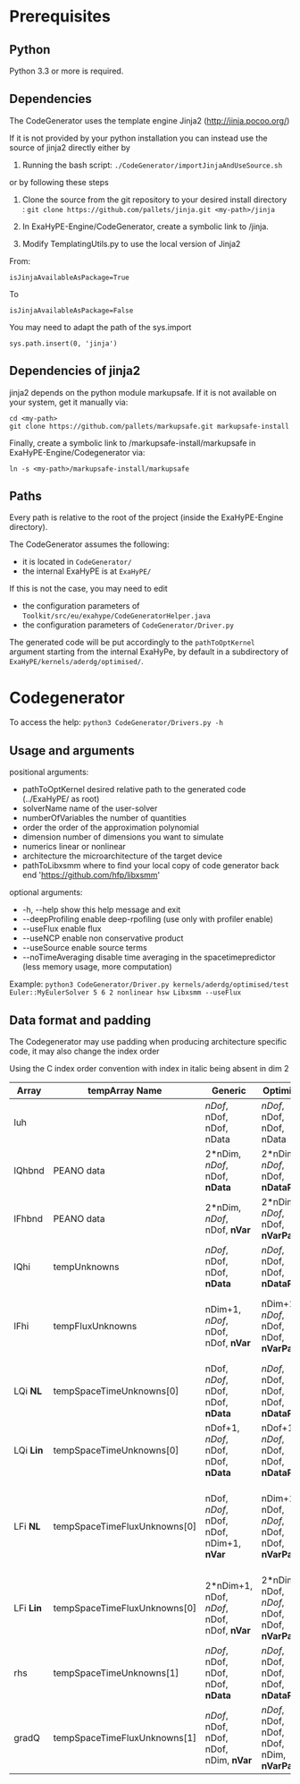 Prerequisites
=============

Python
------

Python 3.3 or more is required.

Dependencies
------------

The CodeGenerator uses the template engine Jinja2 (http://jinja.pocoo.org/)

If it is not provided by your python installation you can instead use the source 
of jinja2 directly either by

1) Running the bash script: `./CodeGenerator/importJinjaAndUseSource.sh`

or by following these steps

1) Clone the source from the git repository to your desired install directory <my-path>: 
`git clone https://github.com/pallets/jinja.git <my-path>/jinja`

2) In ExaHyPE-Engine/CodeGenerator, create a symbolic link to <my-path>/jinja.
		
3) Modify TemplatingUtils.py to use the local version of Jinja2

From: 
```
isJinjaAvailableAsPackage=True
```

To 
```
isJinjaAvailableAsPackage=False
```

You may need to adapt the path of the sys.import
```
sys.path.insert(0, 'jinja')
```

Dependencies of jinja2
----------------------

jinja2 depends on the python module markupsafe. If it is not available on your 
system, get it manually via:
```
cd <my-path>
git clone https://github.com/pallets/markupsafe.git markupsafe-install
```
Finally, create a symbolic link to <my-path>/markupsafe-install/markupsafe
in ExaHyPE-Engine/Codegenerator via:
```
ln -s <my-path>/markupsafe-install/markupsafe
```


Paths
-----

Every path is relative to the root of the project (inside the ExaHyPE-Engine directory).

The CodeGenerator assumes the following:

* it is located in ``CodeGenerator/``
* the internal ExaHyPE is at ``ExaHyPE/``

If this is not the case, you may need to edit

* the configuration parameters of ``Toolkit/src/eu/exahype/CodeGeneratorHelper.java``
* the configuration parameters of ``CodeGenerator/Driver.py``

The generated code will be put accordingly to the ``pathToOptKernel`` argument starting from the internal ExaHyPe, by default in a subdirectory of ``ExaHyPE/kernels/aderdg/optimised/``.


Codegenerator
=============

To access the help: ``python3 CodeGenerator/Drivers.py -h``

Usage and arguments
-------------------

positional arguments:
*  pathToOptKernel    desired relative path to the generated code (../ExaHyPE/ as root)
*  solverName         name of the user-solver
*  numberOfVariables  the number of quantities
*  order              the order of the approximation polynomial
*  dimension          number of dimensions you want to simulate
*  numerics           linear or nonlinear
*  architecture       the microarchitecture of the target device
*  pathToLibxsmm      where to find your local copy of code generator back end 'https://github.com/hfp/libxsmm'

optional arguments:
*  -h, --help         show this help message and exit
*  --deepProfiling    enable deep-rpofiling (use only with profiler enable)
*  --useFlux          enable flux
*  --useNCP           enable non conservative product
*  --useSource        enable source terms
*  --noTimeAveraging  disable time averaging in the spacetimepredictor (less memory usage, more computation)


Example: ``python3 CodeGenerator/Driver.py kernels/aderdg/optimised/test Euler::MyEulerSolver 5 6 2 nonlinear hsw Libxsmm --useFlux``


Data format and padding
-----------------------

The Codegenerator may use padding when producing architecture specific code, it may also change the index order

Using the C index order convention with index in italic being absent in dim 2


| Array | tempArray Name | Generic | Optimised | Note |
| ----- | -------------- | ------- | --------- | ---- | 
| luh | | _nDof_, nDof, nDof, nData | _nDof_, nDof, nDof, nData | unchanged for compatibility purpose|
| lQhbnd | PEANO data | 2*nDim, _nDof_, nDof, **nData** | 2*nDim, _nDof_, nDof, **nDataPad** | 2*nDim face on the square/cube |
| lFhbnd | PEANO data | 2*nDim, _nDof_, nDof, **nVar** | 2*nDim, _nDof_, nDof, **nVarPad** | 2*nDim face on the square/cube |
| lQhi | tempUnknowns | _nDof_, nDof, nDof, **nData** | _nDof_, nDof, nDof, **nDataPad** | |
| lFhi | tempFluxUnknowns | nDim+1, _nDof_, nDof, nDof, **nVar** | nDim+1, _nDof_, nDof, nDof, **nVarPad** | lFhi has nDim+1 blocks == each directions + source |
| LQi **NL** | tempSpaceTimeUnknowns[0]  | nDof, _nDof_, nDof, nDof, **nData** | _nDof_, nDof, nDof, nDof, **nDataPad** | nonlinear case |
| LQi **Lin** | tempSpaceTimeUnknowns[0] | nDof+1, _nDof_, nDof, nDof, **nData** | nDof+1, _nDof_, nDof, nDof, **nDataPad** | linear case |
| LFi **NL** | tempSpaceTimeFluxUnknowns[0]  | nDof, _nDof_, nDof, nDof, nDim+1, **nVar** | nDim+1, nDof, _nDof_, nDof, nDof, **nVarPad** | nonlinear case, +1 for source. Move dimension coordinate to mimick lFhi blocks |
| LFi **Lin** | tempSpaceTimeFluxUnknowns[0] | 2*nDim+1, nDof, _nDof_, nDof, nDof, **nVar** | 2*nDim+1, nDof, _nDof_, nDof, nDof, **nVarPad** | linear case, +1 for source. |
| rhs | tempSpaceTimeUnknowns[1] | _nDof_, nDof, nDof, nDof, **nData** | _nDof_, nDof, nDof, nDof, **nDataPad** | nonlinear case |
| gradQ | tempSpaceTimeFluxUnknowns[1] | _nDof_, nDof, nDof, nDof, nDim, **nVar** | _nDof_, nDof, nDof, nDof, nDim, **nVarPad** | Not used if no NCP |

